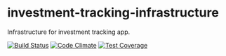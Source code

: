# investment-tracking-infrastructure
Infrastructure for investment tracking app.

[![Build Status](https://travis-ci.org/thiagorp/investment-tracking-infrastructure.svg?branch=master)](https://travis-ci.org/thiagorp/investment-tracking-infrastructure) [![Code Climate](https://codeclimate.com/github/thiagorp/investment-tracking-infrastructure/badges/gpa.svg)](https://codeclimate.com/github/thiagorp/investment-tracking-infrastructure) [![Test Coverage](https://codeclimate.com/github/thiagorp/investment-tracking-infrastructure/badges/coverage.svg)](https://codeclimate.com/github/thiagorp/investment-tracking-infrastructure/coverage)
